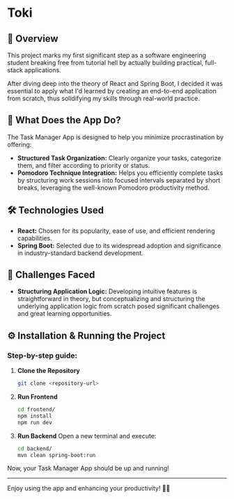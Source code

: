 # Toki

## 🚀 Overview

This project marks my first significant step as a software engineering student breaking free from tutorial hell by actually building practical, full-stack applications.

After diving deep into the theory of React and Spring Boot, I decided it was essential to apply what I'd learned by creating an end-to-end application from scratch, thus solidifying my skills through real-world practice.

## 🎯 What Does the App Do?

The Task Manager App is designed to help you minimize procrastination by offering:

- **Structured Task Organization:** Clearly organize your tasks, categorize them, and filter according to priority or status.
- **Pomodoro Technique Integration:** Helps you efficiently complete tasks by structuring work sessions into focused intervals separated by short breaks, leveraging the well-known Pomodoro productivity method.

## 🛠 Technologies Used

- **React:** Chosen for its popularity, ease of use, and efficient rendering capabilities.
- **Spring Boot:** Selected due to its widespread adoption and significance in industry-standard backend development.

## 🧩 Challenges Faced

- **Structuring Application Logic:** Developing intuitive features is straightforward in theory, but conceptualizing and structuring the underlying application logic from scratch posed significant challenges and great learning opportunities.

## ⚙️ Installation & Running the Project

### Step-by-step guide:

1. **Clone the Repository**
    ```bash
    git clone <repository-url>
    ```

2. **Run Frontend**
    ```bash
    cd frontend/
    npm install
    npm run dev
    ```

3. **Run Backend**
    Open a new terminal and execute:
    ```bash
    cd backend/
    mvn clean spring-boot:run
    ```

Now, your Task Manager App should be up and running!

---

Enjoy using the app and enhancing your productivity! 🚀✨

